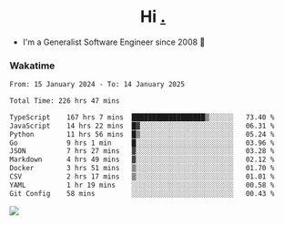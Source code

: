 <h1 align="center">Hi <a href="https://www.hackerrank.com/erasmosaraujo">.</a></h1>
 
- I'm a Generalist Software Engineer  since 2008 🚀
<!--  
<p align="left">
  <a href="https://github.com/erasmosoares/github-readme-stats">
    <img
      align="center"
      src="https://github-readme-stats.vercel.app/api/top-langs/?username=erasmosoares&theme=radical&layout=compact"
    />
  </a>
  <a href="https://github.com/erasmosoares/github-readme-stats">
    [![Harlok's WakaTime stats](https://github-readme-stats.vercel.app/api/wakatime?username=ffflabs)](https://github.com/anuraghazra/github-readme-stats)
  </a>
</p>

<!--
 ### Repo 
 
<p align="left">
 <a href="https://github.com/erasmosoares/github-readme-stats">
    <img
      align="center"
      height="165"
      src="https://github-readme-stats.vercel.app/api/pin?username=erasmosoares&repo=sample-node&title_color=fff&icon_color=f9f9f9&text_color=9f9f9f&bg_color=151515"
    />
  </a>
  <a href="https://github.com/erasmosoares/github-readme-stats">
    <img
      align="center"
      height="165"
      src="https://github-readme-stats.vercel.app/api/pin?username=erasmosoares&repo=sample-node&title_color=fff&icon_color=f9f9f9&text_color=9f9f9f&bg_color=151515"
    />
  </a>
</p>
-->

 ### Wakatime 

<!--START_SECTION:waka-->

```txt
From: 15 January 2024 - To: 14 January 2025

Total Time: 226 hrs 47 mins

TypeScript    167 hrs 7 mins  ██████████████████▒░░░░░░   73.40 %
JavaScript    14 hrs 22 mins  █▓░░░░░░░░░░░░░░░░░░░░░░░   06.31 %
Python        11 hrs 56 mins  █▒░░░░░░░░░░░░░░░░░░░░░░░   05.24 %
Go            9 hrs 1 min     █░░░░░░░░░░░░░░░░░░░░░░░░   03.96 %
JSON          7 hrs 27 mins   ▓░░░░░░░░░░░░░░░░░░░░░░░░   03.28 %
Markdown      4 hrs 49 mins   ▓░░░░░░░░░░░░░░░░░░░░░░░░   02.12 %
Docker        3 hrs 51 mins   ▒░░░░░░░░░░░░░░░░░░░░░░░░   01.70 %
CSV           2 hrs 17 mins   ▒░░░░░░░░░░░░░░░░░░░░░░░░   01.01 %
YAML          1 hr 19 mins    ░░░░░░░░░░░░░░░░░░░░░░░░░   00.58 %
Git Config    58 mins         ░░░░░░░░░░░░░░░░░░░░░░░░░   00.43 %
```

<!--END_SECTION:waka-->

![](https://komarev.com/ghpvc/?username=erasmosoares&color=brightgreen)
